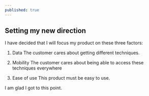 ```yaml
---
published: true
---
```


## Setting my new direction

I have decided that I will focus my product on these three factors:
1. Data
	The customer cares about getting different techniques.
    
2. Mobility
	The customer cares about being able to access these techniques everywhere
    
3. Ease of use
	This product must be easy to use.
    
 I am glad I got to this point.